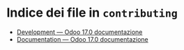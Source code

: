 # Indice dei file in `contributing`

- [Development — Odoo 17.0 documentazione](./development.md)
- [Documentation — Odoo 17.0 documentazione](./documentation.md)
